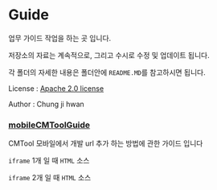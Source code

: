 Guide
=========


업무 가이드 작업을 하는 곳 입니다.

저장소의 자료는 계속적으로, 그리고 수시로 수정 및 업데이트 됩니다.

각 폴더의 자세한 내용은 폴더안에 `README.MD`를 참고하시면 됩니다.

License : [Apache 2.0 license](http://www.apache.org/licenses/)

Author : Chung ji hwan


### [mobileCMToolGuide](https://github.com/gaette09/guide/tree/master/mobileCMToolGuide)

CMTool 모바일에서 개발 url 추가 하는 방법에 관한 가이드 입니다

`iframe` 1개 일 때 `HTML` 소스

`iframe` 2개 일 때 `HTML` 소스


